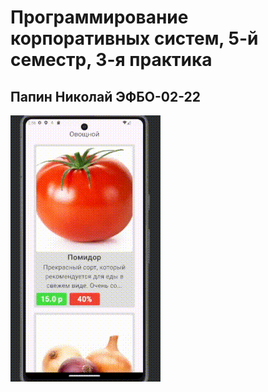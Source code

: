 # Программирование корпоративных систем, 5-й семестр, 3-я практика
## Папин Николай ЭФБО-02-22

![Showcase](images/showcase.gif)
